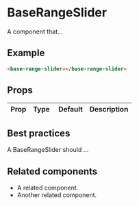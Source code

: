 # BaseRangeSlider

A component that...

## Example

```html
<base-range-slider></base-range-slider>
```

## Props

| Prop | Type |  Default | Description |
| ---- | ---- | -------- | ----------- |


## Best practices

A BaseRangeSlider should ...

## Related components

- A related component.
- Another related component.
